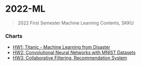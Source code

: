 # 2022-ML
> 2022 First Semester Machine Learning Contents, SKKU

### Charts
* [HW1: Titanic - Machine Learning from Disaster](https://github.com/softho0n/cv/tree/main/resources)
* [HW2: Convolutional Neural Networks with MNIST Datasets](https://github.com/softho0n/cv/tree/main/resources)
* [HW3: Collaborative Filtering, Recommendation System](https://github.com/softho0n/cv/tree/main/resources)
